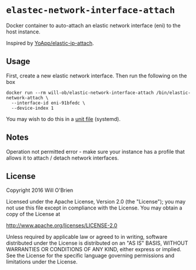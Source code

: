 
`elastec-network-interface-attach`
======================

Docker container to auto-attach an elastic network interface (eni) to the host instance.

Inspired by [YoApp/elastic-ip-attach](https://github.com/YoApp/elastic-ip-attach).

Usage
---------

First, create a new elastic network interface.
Then run the following on the box

```
docker run --rm will-ob/elastic-network-interface-attach /bin/elastic-network-attach \
  --interface-id eni-91bfedc \
  --device-index 1
```

You may wish to do this in a [unit file](https://github.com/will-ob/elastic-network-interface-attach/blob/master/examples/unit.service) (systemd).


Notes
--------

Operation not permitted error - make sure your instance has a profile that allows it to attach / detach network interfaces.


License
-----------

Copyright 2016 Will O'Brien

Licensed under the Apache License, Version 2.0 (the "License");
you may not use this file except in compliance with the License.
You may obtain a copy of the License at

  http://www.apache.org/licenses/LICENSE-2.0

Unless required by applicable law or agreed to in writing, software
distributed under the License is distributed on an "AS IS" BASIS,
WITHOUT WARRANTIES OR CONDITIONS OF ANY KIND, either express or implied.
See the License for the specific language governing permissions and
limitations under the License.


